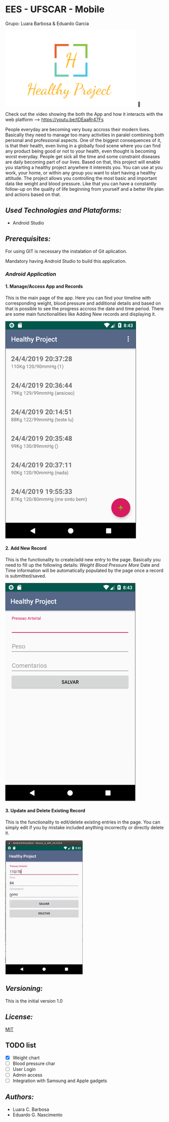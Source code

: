 # EES - UFSCAR - Mobile
Grupo: Luara Barbosa &amp; Eduardo Garcia




![GitHub Logo](/Screenshots/logo.png) :running:

Check out the video showing the both the App and how it interacts with the web platform --> https://youtu.be/tDEaaRr47Fs

People everyday are becoming very busy accross their modern lives. Basically they need to manage too many activities in paralel combining both personal and professional aspects.
One of the biggest consequences of it, is that their health, even living in a globally food scene where you can find any product being good or not to your health, even thought is becoming worst everyday.
People get sick all the time and some constraint diseases are daily becoming part of our lives.
Based on that, this project will enable you starting a healthy project anywhere it interests you. You can use at you work, your home, or within any group you want to start having a healthy attitude.
The project allows you controlling the most basic and important data like weight and blood pressure. Like that you can have a constantly follow-up on the quality of life beginning from yourself and a better life plan and actions based on that.

## *Used Technologies and Plataforms:*

* Android Studio


## *Prerequisites:*

For using GIT is necessary the instalation of Git aplication.

Mandatory having Android Studio to build this application.

### *Android Application*
#### 1. Manage/Access App and Records

This is the main page of the app. Here you can find your timeline with corresponding weight, blood pressure and additional details and based on that is possible to see the progress accross the date and time period. There are some main functionalities like Adding New records and displaying it.

![image](https://raw.githubusercontent.com/egnascimento/MobileHealthy/master/Screenshots/Screenshot1.png)

#### 2. Add New Record

This is the functionality to create/add new entry to the page. Basically you need to fill up the following details:
*Weight*
*Blood Pressure*
*More*
Date and Time information will be automatically populated by the page once a record is submitted/saved.

![image](https://raw.githubusercontent.com/egnascimento/MobileHealthy/master/Screenshots/Screenshot2.png)

#### 3. Update and Delete Existing Record

This is the functionality to edit/delete existing entries in the page. You can simply edit if you by mistake included anything incorrectly or directly delete it.

![image](https://raw.githubusercontent.com/egnascimento/MobileHealthy/master/Screenshots/Screenshot3.png)

## *Versioning:*

This is the initial version 1.0

## *License:*
[MIT](https://tldrlegal.com/license/mit-license)

## TODO list

- [x] Weight chart
- [ ] Blood pressure char
- [ ] User Login
- [ ] Admin access
- [ ] Integration with Samsung and Apple gadgets

## *Authors:*
* Luara C. Barbosa
* Eduardo G. Nascimento

